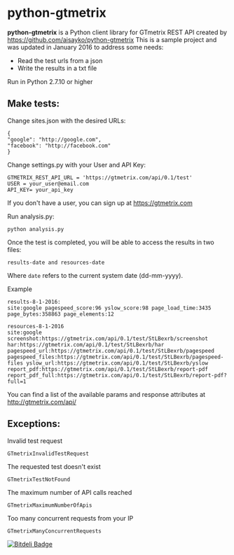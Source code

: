 python-gtmetrix
========================

**python-gtmetrix** is a Python client library for GTmetrix REST API created by https://github.com/aisayko/python-gtmetrix
This is a sample project and was updated in January 2016 to address some needs:
 - Read the test urls from a json
 - Write the results in a txt file
 
Run in Python 2.7.10 or higher


Make tests:
-----------

Change sites.json with the desired URLs:
    
    {
    "google": "http://google.com",
    "facebook": "http://facebook.com"
    }
   

Change settings.py with your User and API Key:

    GTMETRIX_REST_API_URL = 'https://gtmetrix.com/api/0.1/test'
    USER = your_user@email.com
    API_KEY= your_api_key

If you don't have a user, you can sign up at https://gtmetrix.com

Run analysis.py:
    
    python analysis.py
        

Once the test is completed, you will be able to access the results in two files:

    results-date and resources-date
    
Where `date` refers to the current system date (dd-mm-yyyy).

Example
    
    results-8-1-2016:
    site:google pagespeed_score:96 yslow_score:98 page_load_time:3435 page_bytes:358863 page_elements:12 
    
    resources-8-1-2016
    site:google screenshot:https://gtmetrix.com/api/0.1/test/StLBexrb/screenshot har:https://gtmetrix.com/api/0.1/test/StLBexrb/har pagespeed_url:https://gtmetrix.com/api/0.1/test/StLBexrb/pagespeed pagespeed_files:https://gtmetrix.com/api/0.1/test/StLBexrb/pagespeed-files yslow_url:https://gtmetrix.com/api/0.1/test/StLBexrb/yslow  report_pdf:https://gtmetrix.com/api/0.1/test/StLBexrb/report-pdf report_pdf_full:https://gtmetrix.com/api/0.1/test/StLBexrb/report-pdf?full=1  


You can find a list of the available params and response attributes at http://gtmetrix.com/api/


Exceptions:
-----------

Invalid test request

    GTmetrixInvalidTestRequest


The requested test doesn't exist

    GTmetrixTestNotFound 
    
The maximum number of API calls reached 
    
    GTmetrixMaximumNumberOfApis 
    
Too many concurrent requests from your IP    
    
    GTmetrixManyConcurrentRequests
    

[![Bitdeli Badge](https://d2weczhvl823v0.cloudfront.net/aisayko/python-gtmetrix/trend.png)](https://bitdeli.com/free "Bitdeli Badge")

